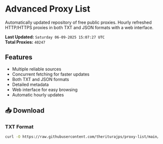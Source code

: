 # Advanced Proxy List

Automatically updated repository of free public proxies. Hourly refreshed HTTP/HTTPS proxies in both TXT and JSON formats with a web interface.

**Last Updated:** `Saturday 06-09-2025 15:07:27 UTC`  
**Total Proxies:** `40247`

## Features
- Multiple reliable sources
- Concurrent fetching for faster updates
- Both TXT and JSON formats
- Detailed metadata
- Web interface for easy browsing
- Automatic hourly updates

## 📥 Download

### TXT Format
```bash
curl -O https://raw.githubusercontent.com/theriturajps/proxy-list/main/proxies.txt